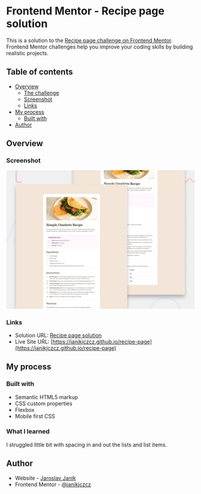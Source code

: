 # Frontend Mentor - Recipe page solution

This is a solution to the [Recipe page challenge on Frontend Mentor](https://www.frontendmentor.io/challenges/recipe-page-KiTsR8QQKm). Frontend Mentor challenges help you improve your coding skills by building realistic projects. 

## Table of contents

- [Overview](#overview)
  - [The challenge](#the-challenge)
  - [Screenshot](#screenshot)
  - [Links](#links)
- [My process](#my-process)
  - [Built with](#built-with)
- [Author](#author)

## Overview

### Screenshot

![](./preview.jpg)

### Links

- Solution URL: [Recipe page solution](#)
- Live Site URL: [https://janikjczcz.github.io/recipe-page](https://janikjczcz.github.io/recipe-page)

## My process

### Built with

- Semantic HTML5 markup
- CSS custom properties
- Flexbox
- Mobile first CSS

### What I learned

I struggled little bit with spacing in and out the lists and list items.

## Author

- Website - [Jaroslav Janik](https://www.jaroslavjanik.cz)
- Frontend Mentor - [@janikjczcz](https://www.frontendmentor.io/profile/janikjczcz)